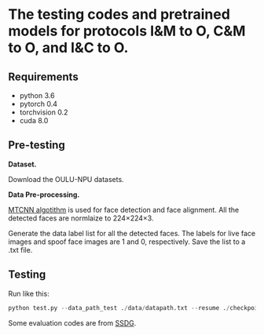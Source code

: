 # The testing codes and pretrained models for protocols I&M to O, C&M to O, and I&C to O.

## Requirements
- python 3.6 
- pytorch 0.4 
- torchvision 0.2
- cuda 8.0

## Pre-testing

**Dataset.** 

Download the OULU-NPU datasets.

**Data Pre-processing.** 

[MTCNN algotithm](https://github.com/YYuanAnyVision/mxnet_mtcnn_face_detection) is used for face detection and face alignment. All the detected faces are normlaize to 224$\times$224$\times$3. 

Generate the data label list for all the detected faces. 
The labels for live face images and spoof face images are 1 and 0, respectively.
Save the list to a .txt file.


## Testing

Run like this:
```python
python test.py --data_path_test ./data/datapath.txt --resume ./checkpoint/oulu/C_M2O/checkpoint.pth.tar

```

Some evaluation codes are from [SSDG](https://github.com/taylover-pei/SSDG-CVPR2020).





